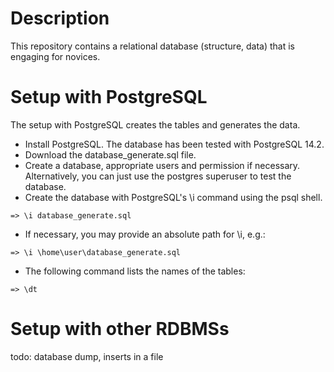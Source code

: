 # Description

This repository contains a relational database (structure, data) that is engaging for novices.

# Setup with PostgreSQL

The setup with PostgreSQL creates the tables and generates the data.

- Install PostgreSQL. The database has been tested with PostgreSQL 14.2.
- Download the database_generate.sql file.
- Create a database, appropriate users and permission if necessary. Alternatively, you can just use the postgres superuser to test the database.
- Create the database with PostgreSQL's \i command using the psql shell.

`=> \i database_generate.sql`

- If necessary, you may provide an absolute path for \i, e.g.:

`=> \i \home\user\database_generate.sql`

- The following command lists the names of the tables:

`=> \dt`

# Setup with other RDBMSs

todo: database dump, inserts in a file